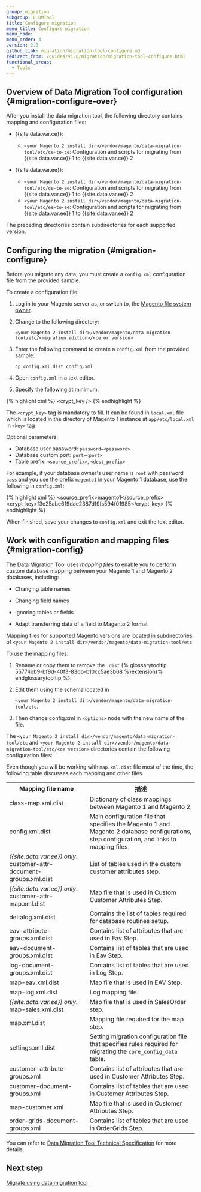```yaml
---
group: migration
subgroup: C_DMTool
title: Configure migration
menu_title: Configure migration
menu_node:
menu_order: 4
version: 2.0
github_link: migration/migration-tool-configure.md
redirect_from: /guides/v1.0/migration/migration-tool-configure.html
functional_areas:
  - Tools
---
```


## Overview of Data Migration Tool configuration {#migration-configure-over}

After you install the data migration tool, the following directory contains mapping and configuration files:

*	{{site.data.var.ce}}:

	*	`<your Magento 2 install dir>/vendor/magento/data-migration-tool/etc/ce-to-ce`: Configuration and scripts for migrating from {{site.data.var.ce}} 1 to {{site.data.var.ce}} 2

*	{{site.data.var.ee}}:

	*	`<your Magento 2 install dir>/vendor/magento/data-migration-tool/etc/ce-to-ee`: Configuration and scripts for migrating from {{site.data.var.ce}} 1 to {{site.data.var.ee}} 2
	*	`<your Magento 2 install dir>/vendor/magento/data-migration-tool/etc/ee-to-ee`: Configuration and scripts for migrating from {{site.data.var.ee}} 1 to {{site.data.var.ee}} 2

The preceding directories contain subdirectories for each supported version.

## Configuring the migration {#migration-configure}

Before you migrate any data, you must create a `config.xml` configuration file from the provided sample.

To create a configuration file:

1.	Log in to your Magento server as, or switch to, the <a href="{{ page.baseurl }}/install-gde/prereq/apache-user.html">Magento file system owner</a>.

2.	Change to the following directory:

		<your Magento 2 install dir>/vendor/magento/data-migration-tool/etc/<migration edition>/<ce or version>

3.	Enter the following command to create a `config.xml` from the provided sample:

		cp config.xml.dist config.xml

4.	Open `config.xml` in a text editor.

5.	Specify the following at minimum:

{% highlight xml %}
<source>
    <database host="127.0.0.1" name="magento1" user="root"/>
</source>
<destination>
    <database host="127.0.0.1" name="magento2" user="root"/>
</destination>
<options>
    <crypt_key />
</options>
{% endhighlight %}

The `<crypt_key>` tag is mandatory to fill. It can be found in `local.xml` file which is located in the directory of Magento 1 instance at `app/etc/local.xml` in `<key>` tag

Optional parameters:

* Database user password: `password=<password>`
* Database custom port: `port=<port>`
* Table prefix: `<source_prefix>`, `<dest_prefix>`

For example, if your database owner's user name is `root` with password `pass` and you use the prefix `magento1` in your Magento 1 database, use the following in `config.xml`:

{% highlight xml %}
<source>
    <database host="127.0.0.1" name="magento1" user="root" password="pass"/>
</source>
<destination>
    <database host="127.0.0.1" name="magento2" user="root" password="pass"/>
</destination>
<options>
    <source_prefix>magento1</source_prefix>
    <crypt_key>f3e25abe619dae2387df9fs594f01985</crypt_key>
</options>
{% endhighlight %}

When finished, save your changes to `config.xml` and exit the text editor.

## Work with configuration and mapping files {#migration-config}

The Data Migration Tool uses *mapping files* to enable you to perform custom database mapping between your Magento 1 and Magento 2 databases, including:

*	Changing table names

*	Changing field names

*	Ignoring tables or fields

*	Adapt transferring data of a field to Magento 2 format

Mapping files for supported Magento versions are located in subdirectories of `<your Magento 2 install dir>/vendor/magento/data-migration-tool/etc`

To use the mapping files:

1.	Rename or copy them to remove the `.dist` {% glossarytooltip 55774db9-bf9d-40f3-83db-b10cc5ae3b68 %}extension{% endglossarytooltip %}.

2.	Edit them using the schema located in

    `<your Magento 2 install dir>/vendor/magento/data-migration-tool/etc`.

3.	Then change config.xml in `<options>` node with the new name of the file.

The `<your Magento 2 install dir>/vendor/magento/data-migration-tool/etc` and `<your Magento 2 install dir>/vendor/magento/data-migration-tool/etc/<ce version>` directories contain the following configuration files:

Even though you will be working with `map.xml.dist` file most of the time, the following table discusses each mapping and other files.

<table>
<tbody>
	<tr>
		<th>Mapping file name</th>
		<th>描述</th>
	</tr>
<tr>
	<td>class-map.xml.dist</td>
	<td>Dictionary of class mappings between Magento 1 and Magento 2</td>
</tr>
<tr>
	<td>config.xml.dist</td>
	<td>Main configuration file that specifies the Magento 1 and Magento 2 database configurations, step configuration, and links to mapping files</td>
</tr>
<tr>
	<td><em>{{site.data.var.ee}} only</em>. customer-attr-document-groups.xml.dist</td>
	<td>List of tables used in the custom customer attributes step.</td>
</tr>
<tr>
	<td><em>{{site.data.var.ee}} only</em>. customer-attr-map.xml.dist</td>
	<td>Map file that is used in Custom Customer Attributes Step.</td>
</tr>
<tr>
	<td>deltalog.xml.dist</td>
	<td>Contains the list of tables required for database routines setup.</td>
</tr>
<tr>
	<td>eav-attribute-groups.xml.dist</td>
	<td>Contains list of attributes that are used in Eav Step.</td>
</tr>
<tr>
	<td>eav-document-groups.xml.dist</td>
	<td>Contains list of tables that are used in Eav Step.</td>
</tr>
<tr>
	<td>log-document-groups.xml.dist</td>
	<td>Contains list of tables that are used in Log Step.</td>
</tr>
<tr>
	<td>map-eav.xml.dist</td>
	<td>Map file that is used in EAV Step.</td>
</tr>
<tr>
	<td>map-log.xml.dist</td>
	<td>Log mapping file.</td>
</tr>
<tr>
	<td><em>{{site.data.var.ee}} only</em>. map-sales.xml.dist</td>
	<td>Map file that is used in SalesOrder step.</td>
</tr>
<tr>
	<td>map.xml.dist</td>
	<td>Mapping file required for the map step.</td>
</tr>
<tr>
	<td>settings.xml.dist</td>
	<td>Setting migration configuration file that specifies rules required for migrating the <code>core_config_data</code> table.</td>
</tr>

<tr>
	<td>customer-attribute-groups.xml</td>
	<td>Contains list of attributes that are used in Customer Attributes Step.</td>
</tr>

<tr>
	<td>customer-document-groups.xml</td>
	<td>Contains list of tables that are used in Customer Attributes Step.</td>
</tr>

<tr>
	<td>map-customer.xml</td>
	<td>Map file that is used in Customer Attributes Step.</td>
</tr>

<tr>
	<td>order-grids-document-groups.xml</td>
	<td>Contains list of tables that are used in OrderGrids Step.</td>
</tr>

</tbody>
</table>

You can refer to <a href="{{ page.baseurl }}/migration/migration-tool-internal-spec.html"> Data Migration Tool Technical Specification</a> for more details.

## Next step
<a href="{{ page.baseurl }}/migration/migration-migrate-settings.html">Migrate using data migration tool</a>
